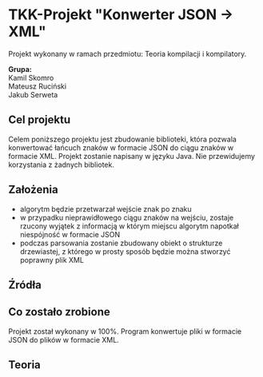 # TKK-Projekt "Konwerter JSON -> XML"

Projekt wykonany w ramach przedmiotu: Teoria kompilacji i kompilatory.

**Grupa:**<br/>
Kamil Skomro<br/>Mateusz Ruciński<br/>Jakub Serweta

## Cel projektu
Celem poniższego projektu jest zbudowanie biblioteki, która pozwala konwertować łańcuch znaków w formacie JSON do ciągu znaków w formacie XML. Projekt zostanie napisany w języku Java.  Nie przewidujemy korzystania z żadnych bibliotek.

## Założenia
* algorytm będzie przetwarzał wejście znak po znaku
* w przypadku nieprawidłowego ciągu znaków na wejściu, zostaje  rzucony wyjątek z informacją w którym miejscu algorytm napotkał niespójność w formacie JSON
* podczas parsowania zostanie zbudowany obiekt o strukturze drzewiastej, z którego w prosty sposób będzie można stworzyć poprawny plik XML

## Źródła

## Co zostało zrobione
Projekt został wykonany w 100%. Program konwertuje pliki w formacie JSON do plików w formacie XML.

## Teoria
